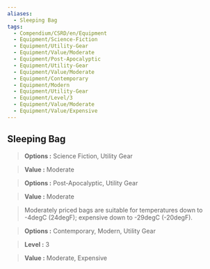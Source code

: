 ```yaml
---
aliases:
  - Sleeping Bag
tags:
  - Compendium/CSRD/en/Equipment
  - Equipment/Science-Fiction
  - Equipment/Utility-Gear
  - Equipment/Value/Moderate
  - Equipment/Post-Apocalyptic
  - Equipment/Utility-Gear
  - Equipment/Value/Moderate
  - Equipment/Contemporary
  - Equipment/Modern
  - Equipment/Utility-Gear
  - Equipment/Level/3
  - Equipment/Value/Moderate
  - Equipment/Value/Expensive
---
```

    
      
## Sleeping Bag      
      
>      
> **Options :** Science Fiction, Utility Gear      
> **Value :** Moderate      
      
>      
> **Options :** Post-Apocalyptic, Utility Gear      
> **Value :** Moderate      
      
>Moderately priced bags are suitable for temperatures down to -4degC (24degF); expensive down to -29degC (-20degF).      
> **Options :** Contemporary, Modern, Utility Gear      
> **Level :** 3      
> **Value :** Moderate, Expensive